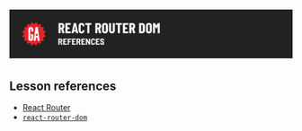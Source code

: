 # ![React Router DOM - References](./assets/hero.png)

## Lesson references

- [React Router](https://reactrouter.com/en/main/router-components/browser-router)
- [`react-router-dom`](https://www.npmjs.com/package/react-router-dom)
